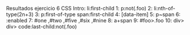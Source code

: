 Resultados ejercicio 6 CSS
Intro: li:first-child 
1: p:not(.foo)
2: li:nth-of-type(2n+3)
3: p:first-of-type span:first-child
4: [data-item]
5: p~span
6: :enabled
7: #one ,#two ,#five ,#six ,#nine
8: a+span
9: #foo>.foo
10: div> div> code:last-child:not(.foo)
